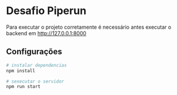 # Desafio Piperun

Para executar o projeto corretamente é necessário antes executar o backend em http://127.0.0.1:8000

## Configurações

``` bash
# instalar dependencias
npm install

# sexecutar o servidor
npm run start
```
